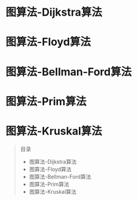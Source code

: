 # 图算法-Dijkstra算法
# 图算法-Floyd算法
# 图算法-Bellman-Ford算法
# 图算法-Prim算法
# 图算法-Kruskal算法
> 目录
>* 图算法-Dijkstra算法
>* 图算法-Floyd算法
>* 图算法-Bellman-Ford算法
>* 图算法-Prim算法
>* 图算法-Kruskal算法